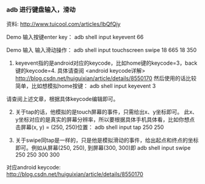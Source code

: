 
### adb 进行键盘输入，滑动

资料:
http://www.tuicool.com/articles/IbQfQjy


Demo 输入按键enter key：
adb shell input keyevent 66

Demo 输入 输入滑动操作：
adb shell input touchscreen swipe 18 665 18 350

1. keyevent指的是android对应的keycode，比如home键的keycode=3，back键的keycode=4.
具体请查阅 <android keycode详解> http://blog.csdn.net/huiguixian/article/details/8550170
然后使用的话比较简单，比如想模拟home按键：
adb shell input keyevent 3

请查阅上述文章，根据具体keycode编辑即可。

2. 关于tap的话，他模拟的是touch屏幕的事件，只需给出x、y坐标即可。
此x、y坐标对应的是真实的屏幕分辨率，所以要根据具体手机具体看，比如你想点击屏幕(x, y) = (250, 250)位置：
adb shell input tap 250 250

3. 关于swipe同tap是一样的，只是他是模拟滑动的事件，给出起点和终点的坐标即可。例如从屏幕(250, 250), 到屏幕(300, 300)即
adb shell input swipe 250 250 300 300

对应android keycode: http://blog.csdn.net/huiguixian/article/details/8550170


